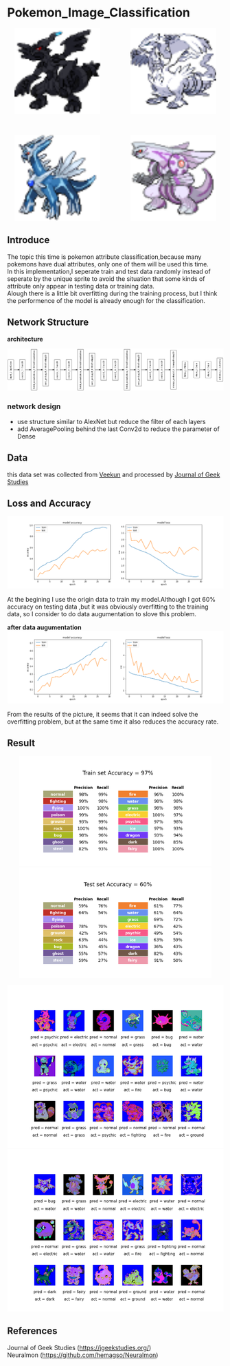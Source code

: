 # Pokemon_Image_Classification
<p align="center"><img width="200px" src="https://github.com/Yukino1010/Pokemon_Image_Classification/blob/master/centered-sprites/gen05_black-white/644.png" />&emsp;&emsp;&emsp;&emsp;&emsp;<img width="200px" src="https://github.com/Yukino1010/Pokemon_Image_Classification/blob/master/centered-sprites/gen05_black-white/643.png" /></p>
<br>
<p align="center"><img width="200px" src="https://github.com/Yukino1010/Pokemon_Image_Classification/blob/master/centered-sprites/gen05_black-white/483.png" />&emsp;&emsp;&emsp;&emsp;&emsp;<img width="200px" src="https://github.com/Yukino1010/Pokemon_Image_Classification/blob/master/centered-sprites/gen05_black-white/484.png" /></p>

## Introduce
The topic this time is pokemon attribute classification,because many pokemons have dual attributes, only one of them will be used this time.<br>
In this implementation,I seperate train and test data randomly instead of seperate by the unique sprite to avoid the situation that some kinds of attribute only appear in testing data or training data.<br>
Alough there is a little bit overfitting during the training process, but I think the performence of the model is already enough for the classification.

## Network Structure

**architecture**  

![image](https://github.com/Yukino1010/Pokemon_Image_Classification/blob/master/model/structure.png)

### network design
- use structure similar to AlexNet but reduce the filter of each layers
- add AveragePooling behind the last Conv2d to reduce the parameter of Dense
## Data
this data set was collected from [Veekun](https://veekun.com/) and processed by  [Journal of Geek Studies](https://jgeekstudies.org/)


## Loss and Accuracy

![image](https://github.com/Yukino1010/Pokemon_Image_Classification/blob/master/accracy_loss/origin.png)

At the begining I use the origin data to train my model.Although I got 60% accuracy on testing data ,but it was obviously overfitting to the training data,
so I consider to do data augumentation to slove this problem.

**after data augumentation** 
![image](https://github.com/Yukino1010/Pokemon_Image_Classification/blob/master/accracy_loss/data_aug.png)

From the results of the picture, it seems that it can indeed solve the overfitting problem, but at the same time it also reduces the accuracy rate.

## Result
 
<p align="center"><img width="450px" src="https://github.com/Yukino1010/Pokemon_Image_Classification/blob/master/result/train_result.png"><img width="450px"  src="https://github.com/Yukino1010/Pokemon_Image_Classification/blob/master/result/result.png"></p>
<p align="center"><img width="700px" src="https://github.com/Yukino1010/Pokemon_Image_Classification/blob/master/result/pictur_10.png"><img width="700px"  src="https://github.com/Yukino1010/Pokemon_Image_Classification/blob/master/result/pictur_3.png"></p>

## References
Journal of Geek Studies (https://jgeekstudies.org/)<br>
Neuralmon  (https://github.com/hemagso/Neuralmon)
